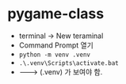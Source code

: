 # pygame-class

- terminal -> New teraminal   
- Command Prompt 열기
- `python -m venv .venv`
- `.\.venv\Scripts\activate.bat`
- ---> (.venv) 가 보여야 함.
